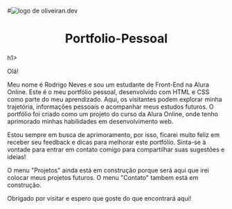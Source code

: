 #![logo de oliveiran.dev](https://github.com/OliveiranDev/portfolio-pessoal/assets/161872994/940c1304-4d92-48be-9100-b5b4248bb397)
 <h1 align="center"> Portfolio-Pessoal</h1>h1>
<p>Olá! </p>
<p>Meu nome é Rodrigo Neves e sou um estudante de Front-End na Alura Online. Este é o meu portfólio pessoal, desenvolvido com HTML e CSS como parte do meu aprendizado. Aqui, os visitantes podem explorar minha trajetória, informações pessoais e acompanhar meus estudos futuros. O portfólio foi criado como um projeto do curso da Alura Online, onde tenho aprimorado minhas habilidades em desenvolvimento web. </p>
<p>Estou sempre em busca de aprimoramento, por isso, ficarei muito feliz em receber seu feedback e dicas para melhorar este portfólio. Sinta-se à vontade para entrar em contato comigo para compartilhar suas sugestões e ideias! </p>
<p>O menu "Projetos" ainda está em construção porque será aqui que irei colocar meus projetos futuros.
O menu "Contato" tambem está em construção. </p>
<p>Obrigado por visitar e espero que goste do que encontrará aqui!</p>
